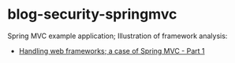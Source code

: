 blog-security-springmvc
=======================

Spring MVC example application; Illustration of framework analysis:
 
  - [Handling web frameworks; a case of Spring MVC - Part 1](http://security.coverity.com/blog/2014/May/handling-web-frameworks-a-case-of-spring-mvc-part-1.html)
